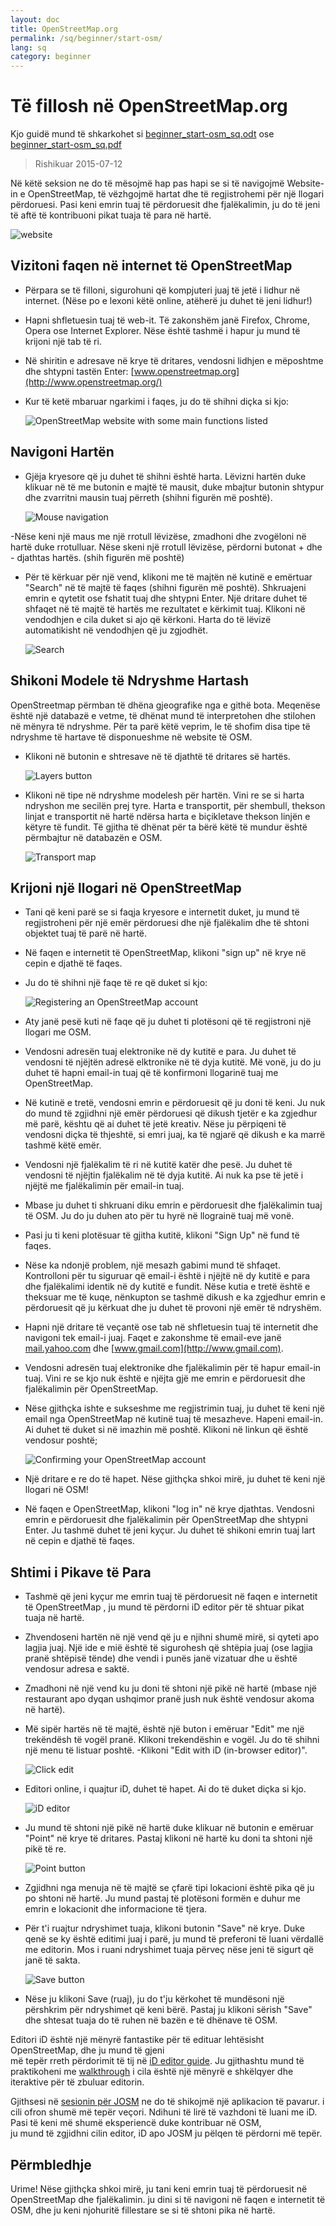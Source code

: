 ```yaml
---
layout: doc
title: OpenStreetMap.org
permalink: /sq/beginner/start-osm/
lang: sq
category: beginner
---
```


Të fillosh në OpenStreetMap.org
====================================

Kjo guidë mund të shkarkohet si [beginner_start-osm_sq.odt](/files/beginner_start-osm_sq.odt) ose [beginner_start-osm_sq.pdf](/files/beginner_start-osm_sq.pdf)  
> Rishikuar 2015-07-12  

Në këtë seksion ne do të mësojmë hap pas hapi se si të navigojmë
Website-in e OpenStreetMap, të vëzhgojmë hartat dhe të regjistrohemi për një llogari përdoruesi.
Pasi keni emrin tuaj të përdoruesit dhe fjalëkalimin, ju do të jeni të aftë 
të kontribuoni pikat tuaja të para në hartë.

![website][]

Vizitoni faqen në internet të OpenStreetMap
-------------------------------

- Përpara se të filloni, sigurohuni që kompjuteri juaj të jetë i lidhur në internet.
    (Nëse po e lexoni këtë online, atëherë ju duhet të jeni lidhur!)
- Hapni shfletuesin tuaj të web-it. Të zakonshëm janë Firefox, Chrome, Opera ose Internet
    Explorer. Nëse është tashmë i hapur ju mund të krijoni një tab të ri.
- Në shiritin e adresave në krye të dritares, vendosni lidhjen e mëposhtme dhe shtypni tastën Enter:
    [www.openstreetmap.org](http://www.openstreetmap.org/)
- Kur të ketë mbaruar ngarkimi i faqes, ju do të shihni diçka si 
    kjo:

    ![OpenStreetMap website with some main functions listed][]

Navigoni Hartën
----------------

- Gjëja kryesore që ju duhet të shihni është harta. Lëvizni hartën duke klikuar
    në të me butonin e majtë të mausit, duke mbajtur butonin shtypur 
    dhe zvarritni mausin tuaj përreth (shihni figurën më poshtë).

    ![Mouse navigation][]

-Nëse keni një maus me një rrotull lëvizëse, zmadhoni dhe zvogëloni në hartë
    duke rrotulluar. Nëse skeni një rrotull lëvizëse, përdorni butonat + 
    dhe - djathtas hartës. (shih figurën
    më poshtë)
- Për të kërkuar për një vend, klikoni me të majtën në kutinë e emërtuar "Search" në 
    të majtë të faqes (shihni figurën më poshtë). Shkruajeni emrin e 
    qytetit ose fshatit tuaj dhe shtypni Enter. Një dritare duhet të shfaqet në të
    majtë të hartës me rezultatet e kërkimit tuaj. Klikoni në
    vendodhjen e cila duket si ajo që kërkoni. Harta do të 
    lëvizë automatikisht në vendodhjen që ju zgjodhët.

    ![Search][]
   

Shikoni Modele të Ndryshme Hartash
------------------------

OpenStreetmap përmban të dhëna gjeografike nga e githë bota. Meqenëse
është një databazë e vetme, të dhënat mund të interpretohen dhe stilohen në 
mënyra të ndryshme. Për ta parë këtë veprim, le të shofim disa tipe të ndryshme të hartave
të disponueshme në website të OSM.

- Klikoni në butonin e shtresave në të djathtë të dritares së hartës.

    ![Layers button][]

- Klikoni në tipe në ndryshme modelesh për hartën. Vini re se si harta 
    ndryshon me secilën prej tyre. Harta e transportit, për shembull, thekson 
    linjat e transportit në hartë ndërsa harta e biçikletave thekson linjën e këtyre të fundit.
    Të gjitha të dhënat për ta bërë këtë të mundur është përmbajtur në
    databazën e OSM.

    ![Transport map][]

Krijoni një llogari në OpenStreetMap
-------------------------------

- Tani që keni parë se si faqja kryesore e internetit duket, ju mund 
    të regjistroheni për një emër përdoruesi dhe një fjalëkalim dhe të shtoni objektet tuaj të parë
    në hartë.
- Në faqen e internetit të OpenStreetMap, klikoni "sign up" në krye
    në cepin e djathë të faqes.
- Ju do të shihni një faqe të re që duket si kjo:

    ![Registering an OpenStreetMap account][]

- Aty janë pesë kuti në faqe që ju duhet ti plotësoni që të 
    regjistroni një llogari me OSM.
- Vendosni adresën tuaj elektronike në dy kutitë e para. Ju duhet të vendosni 
    të njëjtën adresë elktronike në të dyja kutitë. Më vonë, ju do ju duhet të hapni 
    email-in tuaj që të konfirmoni llogarinë tuaj me OpenStreetMap.
- Në kutinë e tretë, vendosni emrin e përdoruesit që ju doni të keni.
    Ju nuk do mund të zgjidhni një emër përdoruesi që dikush tjetër e ka
    zgjedhur më parë, kështu që ai duhet të jetë kreativ. Nëse ju përpiqeni të vendosni
    diçka të thjeshtë, si emri juaj, ka të ngjarë që dikush
    e ka marrë tashmë këtë emër.
- Vendosni një fjalëkalim të ri në kutitë katër dhe pesë. Ju duhet të vendosni
    të njëjtin fjalëkalim në të dyja kutitë. Ai nuk ka pse të jetë i njëjtë me 
    fjalëkalimin për email-in tuaj.
- Mbase ju duhet ti shkruani diku emrin e përdoruesit dhe fjalëkalimin tuaj të OSM. Ju do ju 
    duhen ato për tu hyrë në llograinë tuaj më vonë.
- Pasi ju ti keni plotësuar të gjitha kutitë, klikoni "Sign Up" në
    fund të faqes.
- Nëse ka ndonjë problem, një mesazh gabimi mund të shfaqet. Kontrolloni për tu
    siguruar që email-i është i njëjtë në dy kutitë e para dhe 
    fjalëkalimi identik në dy kutitë e fundit. Nëse kutia e tretë 
    është e theksuar me të kuqe, nënkupton se tashmë dikush e ka zgjedhur
    emrin e përdoruesit që ju kërkuat dhe ju duhet të provoni një emër të ndryshëm.
- Hapni një dritare të veçantë ose tab në shfletuesin tuaj të internetit dhe navigoni
    tek email-i juaj. Faqet e zakonshme të email-eve janë [mail.yahoo.com](http://mail.yahoo.com)
    dhe [www.gmail.com](http://www.gmail.com).
- Vendosni adresën tuaj elektronike dhe fjalëkalimin për të hapur email-in tuaj.
    Vini re se kjo nuk është e njëjta gjë me emrin e përdoruesit dhe
    fjalëkalimin për OpenStreetMap.
- Nëse gjithçka ishte e sukseshme  me regjistrimin tuaj, ju duhet të keni
    një email nga OpenStreetMap në kutinë tuaj të mesazheve. Hapeni email-in. Ai duhet 
    të duket si në imazhin më poshtë. Klikoni në linkun që është vendosur
    poshtë;

    ![Confirming your OpenStreetMap account][]

- Një dritare e re do të hapet. Nëse gjithçka shkoi mirë, ju duhet 
    të keni një llogari në OSM!
- Në faqen e OpenStreetMap, klikoni "log in" në krye djathtas.
    Vendosni emrin e përdoruesit dhe fjalëkalimin për OpenStreetMap dhe shtypni Enter. Ju
    tashmë duhet të jeni kyçur. Ju duhet të shikoni emrin tuaj lart
    në cepin e djathë të faqes.

Shtimi i Pikave të Para
------------------------

- Tashmë që jeni kyçur me emrin tuaj të përdoruesit në faqen e internetit të OpenStreetMap
    , ju mund të përdorni iD editor për të shtuar pikat tuaja në
    hartë.
- Zhvendoseni hartën në një vend që ju e njihni shumë mirë, si qyteti 
    apo lagjia juaj. Një ide e mië është të sigurohesh që shtëpia juaj (ose lagjia pranë shtëpisë tënde) dhe vendi i punës janë vizatuar dhe u është vendosur adresa e saktë. 
- Zmadhoni në një vend ku ju doni të shtoni një pikë në hartë (mbase një restaurant apo dyqan ushqimor pranë jush nuk është vendosur akoma në hartë).
- Më sipër hartës në të majtë, është një buton i emëruar "Edit" me një 
    trekëndësh të vogël pranë. Klikoni trekendëshin e vogël. Ju do të shihni një menu
    të listuar poshtë.
-Klikoni "Edit with iD (in-browser editor)".

    ![Click edit][]

- Editori online, i quajtur iD, duhet të hapet. Ai do të duket diçka si kjo.

    ![iD editor][]

- Ju mund të shtoni një pikë në hartë duke klikuar në butonin e emëruar "Point" në
    krye të dritares. Pastaj klikoni në hartë ku doni ta shtoni një
    pikë të re.

    ![Point button][]    

- Zgjidhni nga menuja në të majtë se çfarë tipi lokacioni është pika që ju po 
    shtoni në hartë. Ju mund pastaj të plotësoni formën e duhur me 
    emrin e lokacionit dhe informacione të tjera.
- Për t'i ruajtur ndryshimet tuaja, klikoni butonin "Save" në krye. Duke qenë se ky është
    editimi juaj i parë, ju mund të preferoni të luani vërdallë me editorin. Mos i ruani ndryshimet tuaja
    përveç nëse jeni të sigurt që janë të sakta.

    ![Save button][]    

- Nëse ju klikoni Save (ruaj), ju do t'ju kërkohet të mundësoni një përshkrim për ndryshimet që keni bërë.
    Pastaj ju klikoni sërish "Save" dhe shtesat tuaja do të ruhen në
    bazën e të dhënave të OSM.


Editori iD është një mënyrë  fantastike për të edituar lehtësisht OpenStreetMap, dhe ju mund të gjeni  
më tepër rreth përdorimit të tij në  [iD editor guide](/sq/beginner/id-editor/).
Ju gjithashtu mund të praktikoheni me  [walkthrough](http://www.openstreetmap.org/edit?editor=id#walkthrough=true) 
i cila është një mënyrë e shkëlqyer dhe iteraktive për të zbuluar editorin.

Gjithsesi në [sesionin për JOSM](/sq/josm) ne do të shikojmë një aplikacion të pavarur. 
i cili ofron shumë më tepër veçori.
Ndihuni të lirë të vazhdoni të luani me iD. Pasi të keni më shumë eksperiencë duke kontribuar në OSM,  
ju mund të zgjidhni cilin editor, iD apo JOSM ju pëlqen të përdorni më tepër.

Përmbledhje
-------

Urime! Nëse gjithçka shkoi mirë, ju tani keni emrin tuaj të përdoruesit në OpenStreetMap
dhe fjalëkalimin. ju dini si të navigoni në faqen e internetit të OSM, dhe ju keni 
njohuritë fillestare se si të shtoni pika në hartë.



[website]: /images/beginner/start-osm_website.png
[OpenStreetMap website with some main functions listed]: /images/beginner/osm-website-main-functions.png
[Mouse navigation]: /images/beginner/mouse-navigation.png
[Search]: /images/beginner/search.png
[Layers button]: /images/beginner/layers.png
[Transport map]: /images/beginner/transport-map.png
[Registering an OpenStreetMap account]: /images/beginner/registering-account.png
[Confirming your OpenStreetMap account]: /images/beginner/confirming-account.png
[Click edit]: /images/beginner/click-edit.png
[iD editor]: /images/beginner/id-editor.png
[Point button]: /images/beginner/point-button.png
[Save button]: /images/beginner/save-button.png